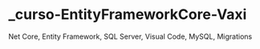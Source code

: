 # _curso-EntityFrameworkCore-Vaxi
Net Core, Entity Framework, SQL Server, Visual Code, MySQL, Migrations
